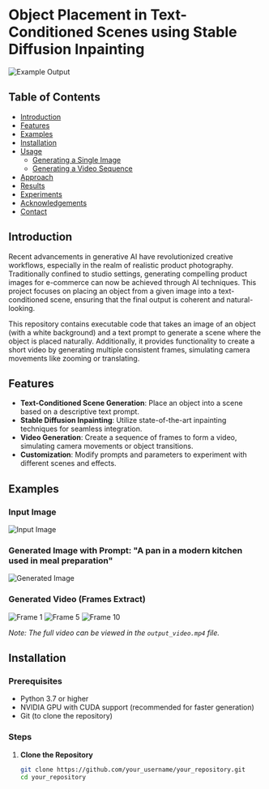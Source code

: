 # Object Placement in Text-Conditioned Scenes using Stable Diffusion Inpainting

![Example Output](./example_output.png)

## Table of Contents

- [Introduction](#introduction)
- [Features](#features)
- [Examples](#examples)
- [Installation](#installation)
- [Usage](#usage)
  - [Generating a Single Image](#generating-a-single-image)
  - [Generating a Video Sequence](#generating-a-video-sequence)
- [Approach](#approach)
- [Results](#results)
- [Experiments](#experiments)
- [Acknowledgements](#acknowledgements)
- [Contact](#contact)

## Introduction

Recent advancements in generative AI have revolutionized creative workflows, especially in the realm of realistic product photography. Traditionally confined to studio settings, generating compelling product images for e-commerce can now be achieved through AI techniques. This project focuses on placing an object from a given image into a text-conditioned scene, ensuring that the final output is coherent and natural-looking.

This repository contains executable code that takes an image of an object (with a white background) and a text prompt to generate a scene where the object is placed naturally. Additionally, it provides functionality to create a short video by generating multiple consistent frames, simulating camera movements like zooming or translating.

## Features

- **Text-Conditioned Scene Generation**: Place an object into a scene based on a descriptive text prompt.
- **Stable Diffusion Inpainting**: Utilize state-of-the-art inpainting techniques for seamless integration.
- **Video Generation**: Create a sequence of frames to form a video, simulating camera movements or object transitions.
- **Customization**: Modify prompts and parameters to experiment with different scenes and effects.

## Examples

### Input Image

![Input Image](./input_image.png)

### Generated Image with Prompt: "A pan in a modern kitchen used in meal preparation"

![Generated Image](./generated_image.png)

### Generated Video (Frames Extract)

![Frame 1](./frames/frame_1.png)
![Frame 5](./frames/frame_5.png)
![Frame 10](./frames/frame_10.png)

*Note: The full video can be viewed in the `output_video.mp4` file.*

## Installation

### Prerequisites

- Python 3.7 or higher
- NVIDIA GPU with CUDA support (recommended for faster generation)
- Git (to clone the repository)

### Steps

1. **Clone the Repository**

   ```bash
   git clone https://github.com/your_username/your_repository.git
   cd your_repository
